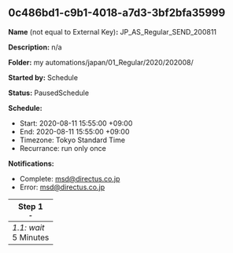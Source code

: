## 0c486bd1-c9b1-4018-a7d3-3bf2bfa35999

**Name** (not equal to External Key)**:** JP_AS_Regular_SEND_200811

**Description:** n/a

**Folder:** my automations/japan/01_Regular/2020/202008/

**Started by:** Schedule

**Status:** PausedSchedule

**Schedule:**

* Start: 2020-08-11 15:55:00 +09:00
* End: 2020-08-11 15:55:00 +09:00
* Timezone: Tokyo Standard Time
* Recurrance: run only once

**Notifications:**

* Complete: msd@directus.co.jp
* Error: msd@directus.co.jp

| Step 1<br>_<small>-</small>_ |
| --- |
| _1.1: wait_<br>5 Minutes |
